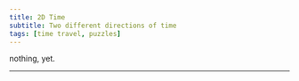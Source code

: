 ```yaml
---
title: 2D Time
subtitle: Two different directions of time
tags: [time travel, puzzles]
---
```


nothing, yet.

-----
